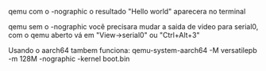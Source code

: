 qemu com o -nographic o resultado "Hello world" aparecera no terminal 

qemu sem o -nographic você precisara mudar a saida de video para serial0, com o qemu aberto vá em "View->serial0" ou "Ctrl+Alt+3"


Usando o aarch64 tambem funciona:
qemu-system-aarch64 -M versatilepb -m 128M -nographic -kernel boot.bin